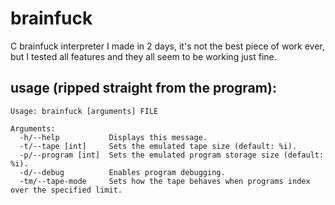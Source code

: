 # brainfuck
C brainfuck interpreter I made in 2 days, it's not the best piece of work ever, but I tested all features and they all seem to be working just fine.

## usage (ripped straight from the program):
```
Usage: brainfuck [arguments] FILE

Arguments:
  -h/--help           Displays this message.
  -t/--tape [int]     Sets the emulated tape size (default: %i).
  -p/--program [int]  Sets the emulated program storage size (default: %i).
  -d/--debug          Enables program debugging.
  -tm/--tape-mode     Sets how the tape behaves when programs index over the specified limit.
```
